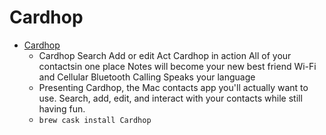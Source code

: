# Cardhop
- [Cardhop](https://flexibits.com/cardhop)
  -   Cardhop Search Add or edit Act Cardhop in action All of your contactsin one place Notes will become your new best friend Wi-Fi and Cellular Bluetooth Calling Speaks your language
  - Presenting Cardhop, the Mac contacts app you'll actually want to use. Search, add, edit, and interact with your contacts while still having fun.
  - `brew cask install Cardhop`
